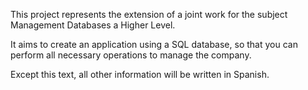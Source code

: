This project represents the extension of a joint work for the subject Management Databases a Higher Level. 

It aims to create an application using a SQL database, so that you can perform all necessary operations to manage the company. 

Except this text, all other information will be written in Spanish.